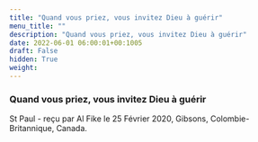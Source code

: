 ```yaml
---
title: "Quand vous priez, vous invitez Dieu à guérir"
menu_title: ""
description: "Quand vous priez, vous invitez Dieu à guérir"
date: 2022-06-01 06:00:01+00:1005
draft: False
hidden: True
weight:
---
```

### Quand vous priez, vous invitez Dieu à guérir

St Paul - reçu par Al Fike le 25 Février 2020, Gibsons, Colombie-Britannique, Canada.



